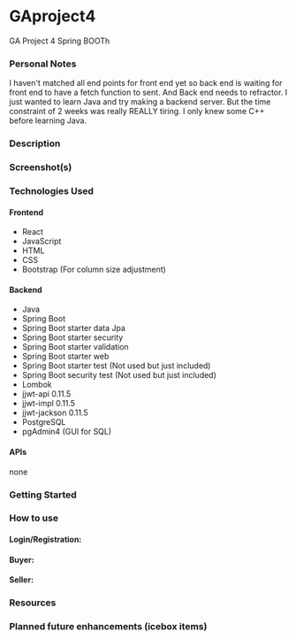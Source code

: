 # GAproject4
GA Project 4 Spring BOOTh

### Personal Notes
I haven't matched all end points for front end yet so back end is waiting for front end to have a fetch function to sent. And Back end needs to refractor.
I just wanted to learn Java and try making a backend server. But the time constraint of 2 weeks was really REALLY tiring. I only knew some C++ before learning Java.

### Description



### Screenshot(s)


### Technologies Used

#### Frontend

- React
- JavaScript
- HTML
- CSS
- Bootstrap (For column size adjustment)

#### Backend

- Java
- Spring Boot
- Spring Boot starter data Jpa
- Spring Boot starter security
- Spring Boot starter validation
- Spring Boot starter web
- Spring Boot starter test (Not used but just included)
- Spring Boot security test (Not used but just included)
- Lombok
- jjwt-api 0.11.5
- jjwt-impl 0.11.5
- jjwt-jackson 0.11.5
- PostgreSQL
- pgAdmin4 (GUI for SQL)

#### APIs
none

### Getting Started



### How to use

#### Login/Registration:


#### Buyer:

#### Seller:

### Resources


### Planned future enhancements (icebox items)








